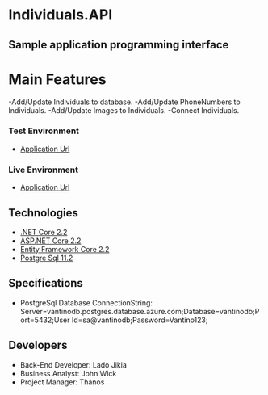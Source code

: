 # Individuals.API
## Sample application programming interface

# Main Features
 -Add/Update Individuals to database.
 -Add/Update PhoneNumbers to Individuals.
 -Add/Update Images to Individuals.
 -Connect Individuals.
 

### Test Environment
* [Application Url](https://vantinoapi.azurewebsites.net/swagger/index.html) 

### Live Environment
* [Application Url](https://vantinoapi.azurewebsites.net/swagger/index.html) 

## Technologies
* [.NET Core 2.2]()
* [ASP.NET Core 2.2]()
* [Entity Framework Core 2.2]()
* [Postgre Sql 11.2]()


## Specifications

- PostgreSql Database ConnectionString: Server=vantinodb.postgres.database.azure.com;Database=vantinodb;Port=5432;User Id=sa@vantinodb;Password=Vantino123;

## Developers

* Back-End Developer:  Lado Jikia
* Business Analyst:    John Wick
* Project Manager: Thanos
